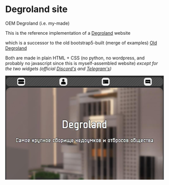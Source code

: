 # Degroland site
OEM Degroland (i.e. my-made)

This is the reference implementation of a [Degroland](https://degroland.site) website

which is a successor to the old bootstrap5-built (merge of examples) [Old Degroland](https://old.degroland.site)

Both are made in plain HTML + CSS (no python, no wordpress, and probably no javascript since this is myself-assembled website) *except for the two widgets (official [Discord's](https://discord.com/blog/add-the-discord-widget-to-your-site/) and [Telegram's](https://core.telegram.org/widgets/post))*

![Preview](preview.jpg)

